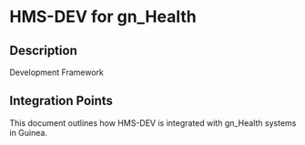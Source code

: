 # HMS-DEV for gn_Health

## Description

Development Framework

## Integration Points

This document outlines how HMS-DEV is integrated with gn_Health systems in Guinea.
